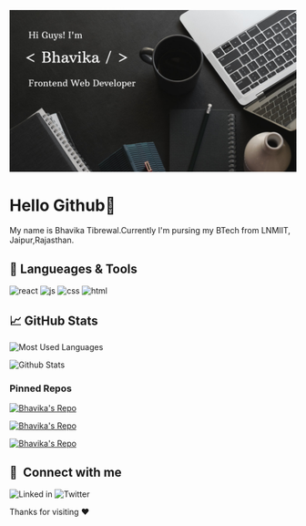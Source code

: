 <!-- bhtibrewal is a special repository: its README.md will appear on your profile! -->

![Header](https://github.com/bhtibrewal/bhtibrewal/blob/main/cover.png)

# Hello Github👋
My name is Bhavika Tibrewal.Currently I'm pursing my BTech from LNMIIT, Jaipur,Rajasthan.

## 🔧 Langueages & Tools

<p align='left'>
    <img src="https://upload.wikimedia.org/wikipedia/commons/thumb/a/a7/React-icon.svg/1280px-React-icon.svg.png" alt="react" width="auto" height="40"/>
    <img src='https://upload.wikimedia.org/wikipedia/commons/6/6a/JavaScript-logo.png' height='35' width='auto' alt="js">
    <img src='https://upload.wikimedia.org/wikipedia/commons/thumb/d/d5/CSS3_logo_and_wordmark.svg/1200px-CSS3_logo_and_wordmark.svg.png' alt="css" width="auto" height="40">
    <img src="https://upload.wikimedia.org/wikipedia/commons/thumb/6/61/HTML5_logo_and_wordmark.svg/2048px-HTML5_logo_and_wordmark.svg.png" alt="html" width="40" height="40">
</p>

## &#x1f4c8; GitHub Stats

<!--  -->
![Most Used Languages](https://github-readme-stats.vercel.app/api/top-langs/?username=bhtibrewal&title_color=ffffff&text_color=c9cacc&icon_color=2bbc8a&bg_color=1d1f21&langs_count=3)

![Github Stats](https://github-readme-stats.vercel.app/api?username=bhtibrewal&show_icons=true&line_height=27&count_private=true&title_color=ffffff&text_color=c9cacc&icon_color=2bbc8a&bg_color=1d1f21)

<!--  -->
### Pinned Repos
[![ Bhavika's Repo](https://github-readme-stats.vercel.app/api/pin/?username=bhtibrewal&repo=portfolio&title_color=ffffff&text_color=c9cacc&icon_color=2bbc8a&bg_color=1d1f21)](https://github.com/bhtibrewal/portfolio)

[![ Bhavika's Repo](https://github-readme-stats.vercel.app/api/pin/?username=bhtibrewal&repo=amazon-clone&title_color=ffffff&text_color=c9cacc&icon_color=2bbc8a&bg_color=1d1f21)](https://github.com/bhtibrewal/amazon-clone)

[![ Bhavika's Repo](https://github-readme-stats.vercel.app/api/pin/?username=bhtibrewal&repo=Is_Your_Birthday_a_Palidrome&title_color=ffffff&text_color=c9cacc&icon_color=2bbc8a&bg_color=1d1f21)](https://github.com/bhtibrewal/Is_Your_Birthday_a_Palidrome)

## 🔗 &nbsp;**Connect with me**

![Linked in](https://github.com/bhtibrewal/bhtibrewal/blob/main/linkedin.svg)
![Twitter](https://github.com/bhtibrewal/bhtibrewal/blob/main/twitter.svg)

Thanks for visiting :heart: 

